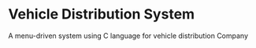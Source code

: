 # Vehicle Distribution System
A menu-driven system using C language for vehicle distribution Company
